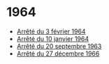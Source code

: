 # 1964

- [Arrêté du 3 février 1964](arrete-du-3-fevrier-1964)
- [Arrêté du 10 janvier 1964](arrete-du-10-janvier-1964)
- [Arrêté du 20 septembre 1963](arrete-du-20-septembre-1963)
- [Arrêté du 27 décembre 1966](arrete-du-27-decembre-1966)
